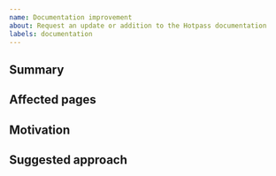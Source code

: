 ```yaml
---
name: Documentation improvement
about: Request an update or addition to the Hotpass documentation
labels: documentation
---
```


## Summary

<!-- Briefly describe the documentation change. -->

## Affected pages

<!-- List links or file paths that need to be updated. -->

## Motivation

<!-- Why is this change needed? -->

## Suggested approach

<!-- Optional: outline steps or provide context/screenshots. -->
